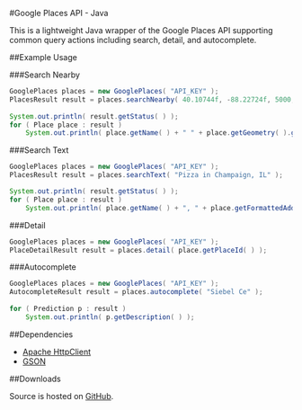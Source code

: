#Google Places API - Java

This is a lightweight Java wrapper of the Google Places API supporting common query actions including search, detail, and autocomplete.

##Example Usage

###Search Nearby
```java
GooglePlaces places = new GooglePlaces( "API_KEY" );
PlacesResult result = places.searchNearby( 40.10744f, -88.22724f, 5000, PlacesQueryOptions.create( ).keyword( "siebel center" ) );
		
System.out.println( result.getStatus( ) );
for ( Place place : result )
	System.out.println( place.getName( ) + " " + place.getGeometry( ).getLocation( ) );
```

###Search Text
```java
GooglePlaces places = new GooglePlaces( "API_KEY" );
PlacesResult result = places.searchText( "Pizza in Champaign, IL" );

System.out.println( result.getStatus( ) );
for ( Place place : result )
	System.out.println( place.getName( ) + ", " + place.getFormattedAddress( ) );
```

###Detail
```java
GooglePlaces places = new GooglePlaces( "API_KEY" );
PlaceDetailResult result = places.detail( place.getPlaceId( ) );
```

###Autocomplete
```java
GooglePlaces places = new GooglePlaces( "API_KEY" );
AutocompleteResult result = places.autocomplete( "Siebel Ce" );
		
for ( Prediction p : result )
	System.out.println( p.getDescription( ) );
```

##Dependencies
 * [Apache HttpClient](http://hc.apache.org/)
 * [GSON](http://code.google.com/p/google-gson/)

##Downloads

Source is hosted on [GitHub](https://github.com/claygregory/google-places-api-java).

